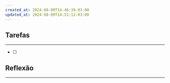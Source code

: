 ```yaml
---
created_at: 2024-08-09T14:46:39-03:00
updated_at: 2024-08-09T14:51:12-03:00
---
```

## Tarefas
---
- [ ]

##  Reflexão
---
